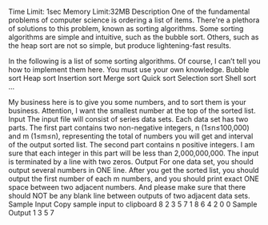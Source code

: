 	
Time Limit: 1sec    Memory Limit:32MB
Description
One of the fundamental problems of computer science is ordering a list of items. There're a plethora of solutions to this problem, known as sorting algorithms. Some sorting algorithms are simple and intuitive, such as the bubble sort. Others, such as the heap sort are not so simple, but produce lightening-fast results.
 

In the following is a list of some sorting algorithms. Of course, I can’t tell you how to implement them here. You must use your own knowledge.
Bubble sort
Heap sort
Insertion sort
Merge sort
Quick sort
Selection sort
Shell sort
…
 

My business here is to give you some numbers, and to sort them is your business. Attention, I want the smallest number at the top of the sorted list.
Input
The input file will consist of series data sets. Each data set has two parts. The first part contains two non-negative integers, n (1≤n≤100,000) and m (1≤m≤n), representing the total of numbers you will get and interval of the output sorted list. The second part contains n positive integers. I am sure that each integer in this part will be less than 2,000,000,000.
The input is terminated by a line with two zeros.
Output
For one data set, you should output several numbers in ONE line. After you get the sorted list, you should output the first number of each m numbers, and you should print exact ONE space between two adjacent numbers. And please make sure that there should NOT be any blank line between outputs of two adjacent data sets.
Sample Input
 Copy sample input to clipboard
8 2
3
5
7
1
8
6
4
2
0 0
Sample Output
1 3 5 7